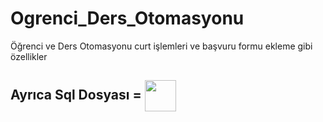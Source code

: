 # Ogrenci_Ders_Otomasyonu
Öğrenci ve Ders Otomasyonu curt işlemleri ve başvuru formu ekleme gibi özellikler

## Ayrıca Sql Dosyası = <a href="https://github.com/onurgncode/Ogrenci_Ders_Otomasyonu/blob/master/sql.sql" target="blank"><img align="center" src="https://i.hizliresim.com/a7shfi1.gif" height="50" /></a>
